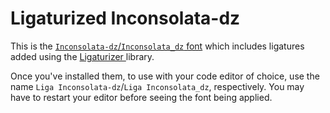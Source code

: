 # Ligaturized Inconsolata-dz

This is the [`Inconsolata-dz`/`Inconsolata_dz` font](https://nodnod.net/posts/inconsolata-dz/) which includes ligatures added using the [ Ligaturizer ](https://github.com/ToxicFrog/Ligaturizer) library.

Once you've installed them, to use with your code editor of choice, use the name `Liga Inconsolata-dz`/`Liga Inconsolata_dz`, respectively. You may have to restart your editor before seeing the font being applied.
